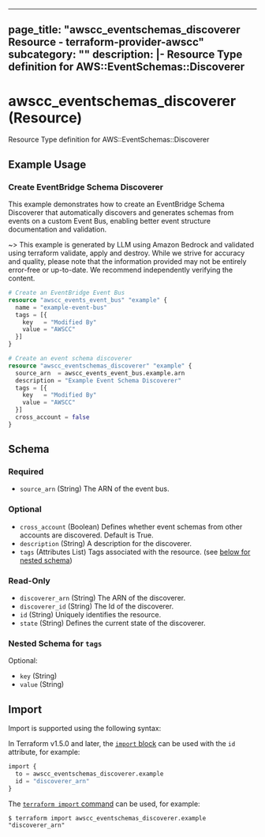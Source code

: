 
---
page_title: "awscc_eventschemas_discoverer Resource - terraform-provider-awscc"
subcategory: ""
description: |-
  Resource Type definition for AWS::EventSchemas::Discoverer
---

# awscc_eventschemas_discoverer (Resource)

Resource Type definition for AWS::EventSchemas::Discoverer

## Example Usage

### Create EventBridge Schema Discoverer

This example demonstrates how to create an EventBridge Schema Discoverer that automatically discovers and generates schemas from events on a custom Event Bus, enabling better event structure documentation and validation.

~> This example is generated by LLM using Amazon Bedrock and validated using terraform validate, apply and destroy. While we strive for accuracy and quality, please note that the information provided may not be entirely error-free or up-to-date. We recommend independently verifying the content.

```terraform
# Create an EventBridge Event Bus
resource "awscc_events_event_bus" "example" {
  name = "example-event-bus"
  tags = [{
    key   = "Modified By"
    value = "AWSCC"
  }]
}

# Create an event schema discoverer
resource "awscc_eventschemas_discoverer" "example" {
  source_arn  = awscc_events_event_bus.example.arn
  description = "Example Event Schema Discoverer"
  tags = [{
    key   = "Modified By"
    value = "AWSCC"
  }]
  cross_account = false
}
```

<!-- schema generated by tfplugindocs -->
## Schema

### Required

- `source_arn` (String) The ARN of the event bus.

### Optional

- `cross_account` (Boolean) Defines whether event schemas from other accounts are discovered. Default is True.
- `description` (String) A description for the discoverer.
- `tags` (Attributes List) Tags associated with the resource. (see [below for nested schema](#nestedatt--tags))

### Read-Only

- `discoverer_arn` (String) The ARN of the discoverer.
- `discoverer_id` (String) The Id of the discoverer.
- `id` (String) Uniquely identifies the resource.
- `state` (String) Defines the current state of the discoverer.

<a id="nestedatt--tags"></a>
### Nested Schema for `tags`

Optional:

- `key` (String)
- `value` (String)

## Import

Import is supported using the following syntax:

In Terraform v1.5.0 and later, the [`import` block](https://developer.hashicorp.com/terraform/language/import) can be used with the `id` attribute, for example:

```terraform
import {
  to = awscc_eventschemas_discoverer.example
  id = "discoverer_arn"
}
```

The [`terraform import` command](https://developer.hashicorp.com/terraform/cli/commands/import) can be used, for example:

```shell
$ terraform import awscc_eventschemas_discoverer.example "discoverer_arn"
```
